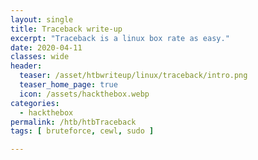 ```yaml
---
layout: single
title: Traceback write-up
excerpt: "Traceback is a linux box rate as easy."
date: 2020-04-11
classes: wide
header:
  teaser: /asset/htbwriteup/linux/traceback/intro.png
  teaser_home_page: true
  icon: /assets/hackthebox.webp
categories:
  - hackthebox
permalink: /htb/htbTraceback
tags: [ bruteforce, cewl, sudo ]

---
```

